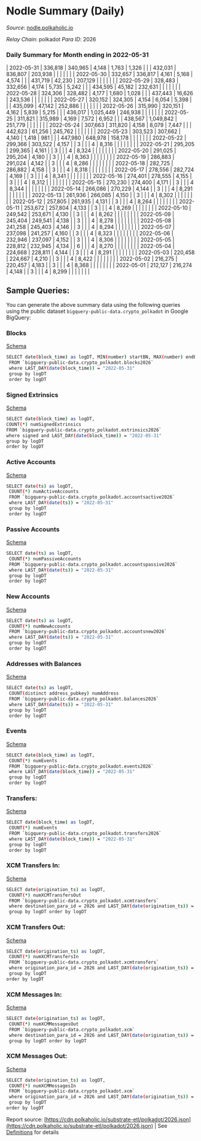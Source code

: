 # Nodle Summary (Daily)

_Source_: [nodle.polkaholic.io](https://nodle.polkaholic.io)

*Relay Chain*: polkadot
*Para ID*: 2026



### Daily Summary for Month ending in 2022-05-31


| 2022-05-31 | 336,818 | 340,965 | 4,148 | 1,763 | 1,326 |  |  | 432,031 | 836,807 | 203,938  |   |   |  |  |  |
| 2022-05-30 | 332,657 | 336,817 | 4,161 | 5,168 | 4,574 |  |  | 431,719 | 42,230 | 207,129  |   |   |  |  |  |
| 2022-05-29 | 328,483 | 332,656 | 4,174 | 5,735 | 5,242 |  |  | 434,595 | 45,182 | 232,631  |   |   |  |  |  |
| 2022-05-28 | 324,306 | 328,482 | 4,177 | 1,680 | 1,028 |  |  | 437,443 | 16,626 | 243,536  |   |   |  |  |  |
| 2022-05-27 | 320,152 | 324,305 | 4,154 | 6,054 | 5,398 |  |  | 435,099 | 47,142 | 252,886  |   |   |  |  |  |
| 2022-05-26 | 315,990 | 320,151 | 4,162 | 5,839 | 5,215 |  |  | 436,017 | 1,025,449 | 246,938  |   |   |  |  |  |
| 2022-05-25 | 311,821 | 315,989 | 4,169 | 7,572 | 6,952 |  |  | 438,567 | 1,049,842 | 251,779  |   |   |  |  |  |
| 2022-05-24 | 307,663 | 311,820 | 4,158 | 8,079 | 7,447 |  |  | 442,623 | 61,256 | 245,762  |   |   |  |  |  |
| 2022-05-23 | 303,523 | 307,662 | 4,140 | 1,418 | 981 |  |  | 447,980 | 648,978 | 158,178  |   |   |  |  |  |
| 2022-05-22 | 299,366 | 303,522 | 4,157 |  | 3 |  |  | 4 | 8,316 |   |   |   |  |  |  |
| 2022-05-21 | 295,205 | 299,365 | 4,161 |  | 3 |  |  | 4 | 8,324 |   |   |   |  |  |  |
| 2022-05-20 | 291,025 | 295,204 | 4,180 |  | 3 |  |  | 4 | 8,363 |   |   |   |  |  |  |
| 2022-05-19 | 286,883 | 291,024 | 4,142 |  | 3 |  |  | 4 | 8,286 |   |   |   |  |  |  |
| 2022-05-18 | 282,725 | 286,882 | 4,158 |  | 3 |  |  | 4 | 8,318 |   |   |   |  |  |  |
| 2022-05-17 | 278,556 | 282,724 | 4,169 |  | 3 |  |  | 4 | 8,341 |   |   |   |  |  |  |
| 2022-05-16 | 274,401 | 278,555 | 4,155 |  | 3 |  |  | 4 | 8,312 |   |   |   |  |  |  |
| 2022-05-15 | 270,230 | 274,400 | 4,171 |  | 3 |  |  | 4 | 8,344 |   |   |   |  |  |  |
| 2022-05-14 | 266,086 | 270,229 | 4,144 |  | 3 |  |  | 4 | 8,291 |   |   |   |  |  |  |
| 2022-05-13 | 261,936 | 266,085 | 4,150 |  | 3 |  |  | 4 | 8,302 |   |   |   |  |  |  |
| 2022-05-12 | 257,805 | 261,935 | 4,131 |  | 3 |  |  | 4 | 8,264 |   |   |   |  |  |  |
| 2022-05-11 | 253,672 | 257,804 | 4,133 |  | 3 |  |  | 4 | 8,269 |   |   |   |  |  |  |
| 2022-05-10 | 249,542 | 253,671 | 4,130 |  | 3 |  |  | 4 | 8,262 |   |   |   |  |  |  |
| 2022-05-09 | 245,404 | 249,541 | 4,138 |  | 3 |  |  | 4 | 8,278 |   |   |   |  |  |  |
| 2022-05-08 | 241,258 | 245,403 | 4,146 |  | 3 |  |  | 4 | 8,294 |   |   |   |  |  |  |
| 2022-05-07 | 237,098 | 241,257 | 4,160 |  | 3 |  |  | 4 | 8,323 |   |   |   |  |  |  |
| 2022-05-06 | 232,946 | 237,097 | 4,152 |  | 3 |  |  | 4 | 8,306 |   |   |   |  |  |  |
| 2022-05-05 | 228,812 | 232,945 | 4,134 |  | 6 |  |  | 4 | 8,270 |   |   |   |  |  |  |
| 2022-05-04 | 224,668 | 228,811 | 4,144 |  | 3 |  |  | 4 | 8,291 |   |   |   |  |  |  |
| 2022-05-03 | 220,458 | 224,667 | 4,210 |  | 3 |  |  | 4 | 8,422 |   |   |   |  |  |  |
| 2022-05-02 | 216,275 | 220,457 | 4,183 |  | 3 |  |  | 4 | 8,368 |   |   |   |  |  |  |
| 2022-05-01 | 212,127 | 216,274 | 4,148 |  | 3 |  |  | 4 | 8,299 |   |   |   |  |  |  |

## Sample Queries:
You can generate the above summary data using the following queries using the public dataset `bigquery-public-data.crypto_polkadot` in Google BigQuery:


### Blocks 

[Schema](https://github.com/colorfulnotion/substrate-etl/blob/main/schema/blocks.json)

```bash
SELECT date(block_time) as logDT, MIN(number) startBN, MAX(number) endBN, COUNT(*) numBlocks 
 FROM `bigquery-public-data.crypto_polkadot.blocks2026`  
 where LAST_DAY(date(block_time)) = "2022-05-31" 
 group by logDT 
 order by logDT
```

### Signed Extrinsics 

[Schema](https://github.com/colorfulnotion/substrate-etl/blob/main/schema/extrinsics.json)

```bash
SELECT date(block_time) as logDT, 
COUNT(*) numSignedExtrinsics 
FROM `bigquery-public-data.crypto_polkadot.extrinsics2026`  
where signed and LAST_DAY(date(block_time)) = "2022-05-31" 
group by logDT 
order by logDT
```

### Active Accounts 

[Schema](https://github.com/colorfulnotion/substrate-etl/blob/main/schema/accountsactive.json)

```bash
SELECT date(ts) as logDT, 
 COUNT(*) numActiveAccounts 
 FROM `bigquery-public-data.crypto_polkadot.accountsactive2026` 
 where LAST_DAY(date(ts)) = "2022-05-31" 
 group by logDT 
 order by logDT
```

### Passive Accounts 

[Schema](https://github.com/colorfulnotion/substrate-etl/blob/main/schema/accountspassive.json)

```bash
SELECT date(ts) as logDT, 
 COUNT(*) numPassiveAccounts 
 FROM `bigquery-public-data.crypto_polkadot.accountspassive2026` 
 where LAST_DAY(date(ts)) = "2022-05-31" 
 group by logDT 
 order by logDT
```

### New Accounts 

[Schema](https://github.com/colorfulnotion/substrate-etl/blob/main/schema/accountsnew.json)

```bash
SELECT date(ts) as logDT, 
 COUNT(*) numNewAccounts 
 FROM `bigquery-public-data.crypto_polkadot.accountsnew2026` 
 where LAST_DAY(date(ts)) = "2022-05-31" 
 group by logDT
 order by logDT
```

### Addresses with Balances 

[Schema](https://github.com/colorfulnotion/substrate-etl/blob/main/schema/balances.json)

```bash
SELECT date(ts) as logDT,
 COUNT(distinct address_pubkey) numAddress 
 FROM `bigquery-public-data.crypto_polkadot.balances2026` 
 where LAST_DAY(date(ts)) = "2022-05-31" 
 group by logDT 
 order by logDT
```

### Events 

[Schema](https://github.com/colorfulnotion/substrate-etl/blob/main/schema/events.json)

```bash
SELECT date(block_time) as logDT, 
 COUNT(*) numEvents 
 FROM `bigquery-public-data.crypto_polkadot.events2026` 
 where LAST_DAY(date(block_time)) = "2022-05-31" 
 group by logDT 
 order by logDT
```

### Transfers:

[Schema](https://github.com/colorfulnotion/substrate-etl/blob/main/schema/transfers.json)

```bash
SELECT date(block_time) as logDT, 
 COUNT(*) numEvents 
 FROM `bigquery-public-data.crypto_polkadot.transfers2026` 
 where LAST_DAY(date(block_time)) = "2022-05-31" 
 group by logDT 
 order by logDT
```

### XCM Transfers In: 

[Schema](https://github.com/colorfulnotion/substrate-etl/blob/main/schema/xcmtransfers.json)

```bash
SELECT date(origination_ts) as logDT, 
 COUNT(*) numXCMTransfersOut 
 FROM `bigquery-public-data.crypto_polkadot.xcmtransfers` 
 where destination_para_id = 2026 and LAST_DAY(date(origination_ts)) = "2022-05-31" 
 group by logDT order by logDT
```

### XCM Transfers Out: 

[Schema](https://github.com/colorfulnotion/substrate-etl/blob/main/schema/xcmtransfers.json)

```bash
SELECT date(origination_ts) as logDT, 
 COUNT(*) numXCMTransfersIn 
 FROM `bigquery-public-data.crypto_polkadot.xcmtransfers` 
 where origination_para_id = 2026 and LAST_DAY(date(origination_ts)) = "2022-05-31" 
 group by logDT 
order by logDT
```

### XCM Messages In: 

[Schema](https://github.com/colorfulnotion/substrate-etl/blob/main/schema/xcm.json)

```bash
SELECT date(origination_ts) as logDT, 
 COUNT(*) numXCMMessagesOut 
 FROM `bigquery-public-data.crypto_polkadot.xcm` 
 where destination_para_id = 2026 and LAST_DAY(date(origination_ts)) = "2022-05-31" 
 group by logDT order by logDT
```

### XCM Messages Out: 

[Schema](https://github.com/colorfulnotion/substrate-etl/blob/main/schema/xcm.json)

```bash
SELECT date(origination_ts) as logDT, 
 COUNT(*) numXCMMessagesIn 
 FROM `bigquery-public-data.crypto_polkadot.xcm` 
 where origination_para_id = 2026 and LAST_DAY(date(origination_ts)) = "2022-05-31" 
 group by logDT 
order by logDT
```


Report source: [https://cdn.polkaholic.io/substrate-etl/polkadot/2026.json](https://cdn.polkaholic.io/substrate-etl/polkadot/2026.json) | See [Definitions](/DEFINITIONS.md) for details
